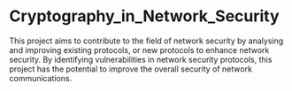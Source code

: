 # Cryptography_in_Network_Security
This project aims to contribute to the field of network security by analysing and improving existing protocols, or new protocols to enhance network security. By identifying vulnerabilities in network security protocols, this project has the potential to improve the overall security of network communications.
